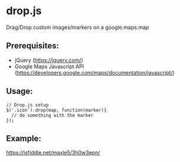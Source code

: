 # drop.js
Drag/Drop custom images/markers on a google.maps.map

## Prerequisites:
- jQuery (https://jquery.com/)
- Google Maps Javascript API (https://developers.google.com/maps/documentation/javascript/)

## Usage:
```
// Drop.js setup
$('.icon').drop(map, function(marker){
  // do something with the marker
});
```

## Example:
https://jsfiddle.net/maxle5/3h0w3epn/
